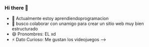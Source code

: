 ### Hi there 👋
- 🌱 Actualmente estoy aprendiendoprogramacion
- 👯 busco colaborar con unamigo para crear un sitio web muy bien estructurado
- 😄 Pronombres: EL xd 
- ⚡ Dato Curioso: Me gustan los videojuegos
-->
